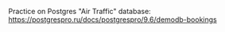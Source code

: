 Practice on Postgres "Air Traffic" database: https://postgrespro.ru/docs/postgrespro/9.6/demodb-bookings
